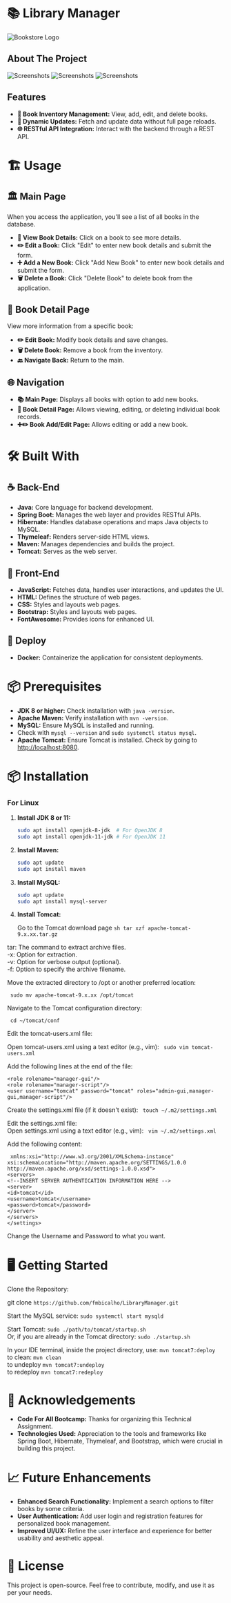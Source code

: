 # 📚 Library Manager

![Bookstore Logo](https://github.com/fmbicalho/LibraryManager/blob/main/src/main/resources/static/images/Banner.png)

## About The Project

![Screenshots](https://github.com/fmbicalho/LibraryManager/blob/main/src/main/resources/static/images/Home.png)
![Screenshots](https://github.com/fmbicalho/LibraryManager/blob/main/src/main/resources/static/images/Add-Edit.png)
![Screenshots](https://github.com/fmbicalho/LibraryManager/blob/main/src/main/resources/static/images/Detail.png)

## Features

- **📖 Book Inventory Management:** View, add, edit, and delete books.
- **🔄 Dynamic Updates:** Fetch and update data without full page reloads.
- **🌐 RESTful API Integration:** Interact with the backend through a REST API.

# 🏗️ Usage

## 🏛️ Main Page

When you access the application, you'll see a list of all books in the database.

- **👀 View Book Details:** Click on a book to see more details.
- **✏️ Edit a Book:** Click "Edit" to enter new book details and submit the form.
- **➕ Add a New Book:** Click "Add New Book" to enter new book details and submit the form.
- **🗑️ Delete a Book:** Click "Delete Book" to delete book from the application.

## 🌟 Book Detail Page

View more information from a specific book:

- **✏️ Edit Book:** Modify book details and save changes.
- **🗑️ Delete Book:** Remove a book from the inventory.
- **🔙 Navigate Back:** Return to the main.

## 🌐 Navigation

- **📚 Main Page:** Displays all books with option to add new books.
- **📖 Book Detail Page:** Allows viewing, editing, or deleting individual book records.
- **➕✏️ Book Add/Edit Page:** Allows editing or add a new book.


# 🛠️  Built With

## ☕ Back-End

- **Java:** Core language for backend development.
- **Spring Boot:** Manages the web layer and provides RESTful APIs.
- **Hibernate:** Handles database operations and maps Java objects to MySQL.
- **Thymeleaf:** Renders server-side HTML views.
- **Maven:** Manages dependencies and builds the project.
- **Tomcat:** Serves as the web server.

## 🎨 Front-End

- **JavaScript:** Fetches data, handles user interactions, and updates the UI.
- **HTML:** Defines the structure of web pages.
- **CSS:** Styles and layouts web pages.
- **Bootstrap:** Styles and layouts web pages.
- **FontAwesome:** Provides icons for enhanced UI.

## 🐋 Deploy

- **Docker:** Containerize the application for consistent deployments.

# 📦 Prerequisites

- **JDK 8 or higher:** Check installation with `java -version`.
- **Apache Maven:** Verify installation with `mvn -version`.
- **MySQL:** Ensure MySQL is installed and running.  
- Check with `mysql --version` and `sudo systemctl status mysql`.
- **Apache Tomcat:** Ensure Tomcat is installed. Check by going to [http://localhost:8080](http://localhost:8080).

# 📦 Installation

### For Linux

1. **Install JDK 8 or 11:**
   ```sh
   sudo apt install openjdk-8-jdk  # For OpenJDK 8
   sudo apt install openjdk-11-jdk # For OpenJDK 11

2. **Install Maven:**
    ```sh
    sudo apt update
    sudo apt install maven

3. **Install MySQL:**
    ```sh
    sudo apt update
    sudo apt install mysql-server

4. **Install Tomcat:**

      Go to the Tomcat download page
   ```sh tar xzf apache-tomcat-9.x.xx.tar.gz```

tar: The command to extract archive files.  
-x: Option for extraction.  
-v: Option for verbose output (optional).  
-f: Option to specify the archive filename.

Move the extracted directory to /opt or another preferred location:

``` sudo mv apache-tomcat-9.x.xx /opt/tomcat```

Navigate to the Tomcat configuration directory:

``` cd ~/tomcat/conf```

Edit the tomcat-users.xml file:

Open tomcat-users.xml using a text editor (e.g., vim): ``` sudo vim tomcat-users.xml```

Add the following lines at the end of the file:

    <role rolename="manager-gui"/>
    <role rolename="manager-script"/>
    <user username="tomcat" password="tomcat" roles="admin-gui,manager-gui,manager-script"/>

Create the settings.xml file (if it doesn't exist): ``` touch ~/.m2/settings.xml```

Edit the settings.xml file:   
Open settings.xml using a text editor (e.g., vim): ``` vim ~/.m2/settings.xml```

Add the following content:

     xmlns:xsi="http://www.w3.org/2001/XMLSchema-instance"
    xsi:schemaLocation="http://maven.apache.org/SETTINGS/1.0.0 http://maven.apache.org/xsd/settings-1.0.0.xsd">
    <servers>
    <!--INSERT SERVER AUTHENTICATION INFORMATION HERE -->
    <server>
    <id>tomcat</id>
    <username>tomcat</username>
    <password>tomcat</password>
    </server>
    </servers>
    </settings>

Change the Username and Password to what you want.

# 🖥️ Getting Started

Clone the Repository:

git clone
```https://github.com/fmbicalho/LibraryManager.git```

Start the MySQL service: ```sudo systemctl start mysqld```  

Start Tomcat: ```sudo ./path/to/tomcat/startup.sh```  
Or, if you are already in the Tomcat directory: ```sudo ./startup.sh```

In your IDE terminal, inside the project directory, use: ```mvn tomcat7:deploy```  
to clean: ```mvn clean```  
to undeploy ```mvn tomcat7:undeploy```  
to redeploy ```mvn tomcat7:redeploy```

# 🎉 Acknowledgements

- **Code For All Bootcamp:** Thanks for organizing this Technical Assignment.
- **Technologies Used:** Appreciation to the tools and frameworks like Spring Boot, Hibernate, Thymeleaf, and Bootstrap, which were crucial in building this project.

# 📈 Future Enhancements

- **Enhanced Search Functionality:** Implement a search options to filter books by some criteria.
- **User Authentication:** Add user login and registration features for personalized book management.
- **Improved UI/UX:** Refine the user interface and experience for better usability and aesthetic appeal.

# 📜 License

This project is open-source. Feel free to contribute, modify, and use it as per your needs.

